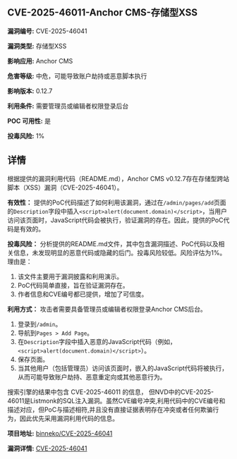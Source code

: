 ## CVE-2025-46011-Anchor CMS-存储型XSS

**漏洞编号:** CVE-2025-46041

**漏洞类型:** 存储型XSS

**影响应用:** Anchor CMS

**危害等级:** 中危，可能导致账户劫持或恶意脚本执行

**影响版本:** 0.12.7

**利用条件:** 需要管理员或编辑者权限登录后台

**POC 可用性:** 是

**投毒风险:** 1%

## 详情

根据提供的漏洞利用代码（README.md），Anchor CMS v0.12.7存在存储型跨站脚本（XSS）漏洞（CVE-2025-46041）。

**有效性：**
提供的PoC代码描述了如何利用该漏洞，通过在`/admin/pages/add`页面的`Description`字段中插入`<script>alert(document.domain)</script>`，当用户访问该页面时，JavaScript代码会被执行，验证漏洞的存在。因此，提供的PoC代码是有效的。

**投毒风险：**
分析提供的README.md文件，其中包含漏洞描述、PoC代码以及相关信息，未发现明显的恶意代码或隐藏的后门。投毒风险较低。风险评估为1%。理由是：

1.  该文件主要用于漏洞披露和利用演示。
2.  PoC代码简单直接，旨在验证漏洞存在。
3.  作者信息和CVE编号都已提供，增加了可信度。

**利用方式：**
攻击者需要具备管理员或编辑者权限登录Anchor CMS后台。
1.  登录到`/admin`。
2.  导航到`Pages > Add Page`。
3.  在`Description`字段中插入恶意的JavaScript代码（例如，`<script>alert(document.domain)</script>`）。
4.  保存页面。
5.  当其他用户（包括管理员）访问该页面时，嵌入的JavaScript代码将被执行，从而可能导致账户劫持、恶意重定向或其他恶意行为。

搜索引擎的结果中包含 CVE-2025-46011 的信息， 但NVD中的CVE-2025-46011是Listmonk的SQL注入漏洞。虽然CVE编号冲突,利用代码中的CVE编号和描述对应，但PoC与描述相符,并且没有直接证据表明存在冲突或者任何欺骗行为，因此优先采用漏洞利用代码的信息。

**项目地址:** [binneko/CVE-2025-46041](https://github.com/binneko/CVE-2025-46041)

**漏洞详情:** [CVE-2025-46041](https://nvd.nist.gov/vuln/detail/CVE-2025-46041)